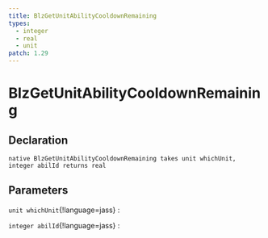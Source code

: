 ```yaml
---
title: BlzGetUnitAbilityCooldownRemaining
types:
  - integer
  - real
  - unit
patch: 1.29
---
```


# BlzGetUnitAbilityCooldownRemaining

## Declaration

```jass
native BlzGetUnitAbilityCooldownRemaining takes unit whichUnit, integer abilId returns real
```

## Parameters
`unit whichUnit`{!language=jass}
: 

`integer abilId`{!language=jass}
: 
